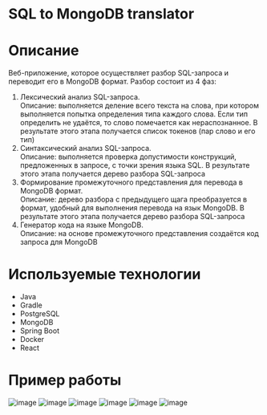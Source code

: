 # SQL to MongoDB translator

# Описание

Веб-приложение, которое осуществляет разбор SQL-запроса и переводит его в MongoDB формат.
Разбор состоит из 4 фаз:
1. Лексический анализ SQL-запроса.  
   Описание: выполняется деление всего текста на слова, при котором выполняется попытка определения типа каждого слова.
   Если тип определить не удаётся, то слово помечается как нераспознанное.
   В результате этого этапа получается список токенов (пар слово и его тип)
2. Синтаксический анализ SQL-запроса.  
   Описание: выполняется проверка допустимости конструкций, предложенных в запросе, с точки зрения языка SQL.
   В результате этого этапа получается дерево разбора SQL-запроса
4. Формирование промежуточного представления для перевода в MongoDB формат.  
   Описание: дерево разбора с предыдущего щага преобразуется в формат, удобный для выполнения перевода на язык MongoDB.
   В результате этого этапа получается дерево разбора SQL-запроса
5. Генератор кода на языке MongoDB.  
   Описание: на основе промежуточного представления создаётся код запроса для MongoDB

# Используемые технологии
* Java
* Gradle
* PostgreSQL
* MongoDB
* Spring Boot
* Docker
* React

# Пример работы
![image](https://github.com/user-attachments/assets/d59414ff-c719-4b52-a2cc-ee1834d3eb7e)
![image](https://github.com/user-attachments/assets/424d472e-6617-4e13-a833-bf36ca859360)
![image](https://github.com/user-attachments/assets/ca96676b-7a9a-45e2-a481-7445d3547c02)
![image](https://github.com/user-attachments/assets/f73b8714-1371-4fcf-8b4f-36ee19bb72d9)
![image](https://github.com/user-attachments/assets/796c0732-a3dd-4b14-9a15-814cf331058c)
![image](https://github.com/user-attachments/assets/9a998793-cf11-45e7-b03b-ccd9051f38f6)

